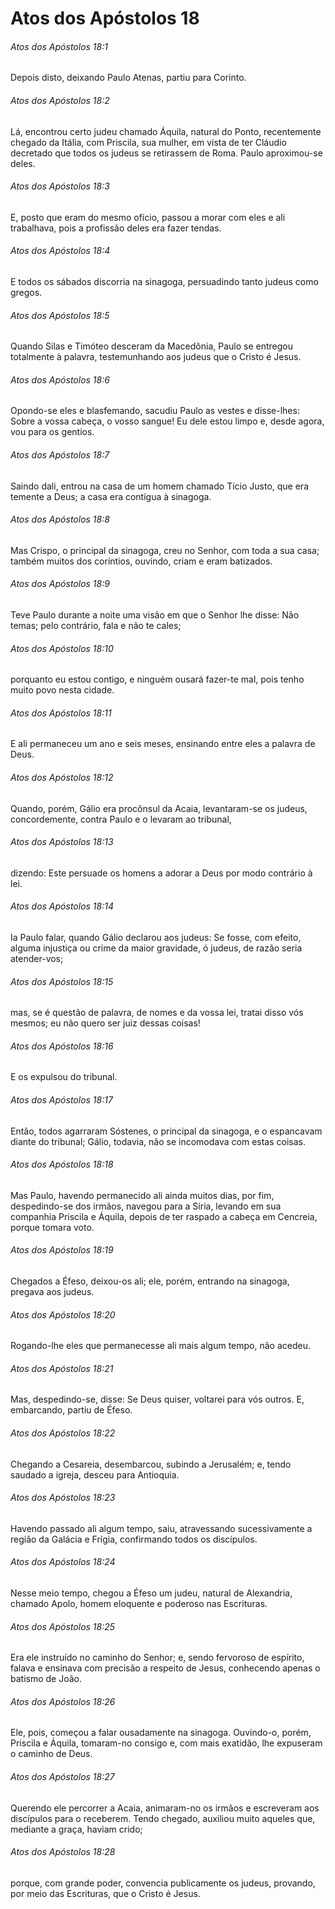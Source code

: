 # Atos dos Apóstolos 18

###### Atos dos Apóstolos 18:1

Depois disto, deixando Paulo Atenas, partiu para Corinto.

###### Atos dos Apóstolos 18:2

Lá, encontrou certo judeu chamado Áquila, natural do Ponto, recentemente chegado da Itália, com Priscila, sua mulher, em vista de ter Cláudio decretado que todos os judeus se retirassem de Roma. Paulo aproximou-se deles.

###### Atos dos Apóstolos 18:3

E, posto que eram do mesmo ofício, passou a morar com eles e ali trabalhava, pois a profissão deles era fazer tendas.

###### Atos dos Apóstolos 18:4

E todos os sábados discorria na sinagoga, persuadindo tanto judeus como gregos.

###### Atos dos Apóstolos 18:5

Quando Silas e Timóteo desceram da Macedônia, Paulo se entregou totalmente à palavra, testemunhando aos judeus que o Cristo é Jesus.

###### Atos dos Apóstolos 18:6

Opondo-se eles e blasfemando, sacudiu Paulo as vestes e disse-lhes: Sobre a vossa cabeça, o vosso sangue! Eu dele estou limpo e, desde agora, vou para os gentios.

###### Atos dos Apóstolos 18:7

Saindo dali, entrou na casa de um homem chamado Tício Justo, que era temente a Deus; a casa era contígua à sinagoga.

###### Atos dos Apóstolos 18:8

Mas Crispo, o principal da sinagoga, creu no Senhor, com toda a sua casa; também muitos dos coríntios, ouvindo, criam e eram batizados.

###### Atos dos Apóstolos 18:9

Teve Paulo durante a noite uma visão em que o Senhor lhe disse: Não temas; pelo contrário, fala e não te cales;

###### Atos dos Apóstolos 18:10

porquanto eu estou contigo, e ninguém ousará fazer-te mal, pois tenho muito povo nesta cidade.

###### Atos dos Apóstolos 18:11

E ali permaneceu um ano e seis meses, ensinando entre eles a palavra de Deus.

###### Atos dos Apóstolos 18:12

Quando, porém, Gálio era procônsul da Acaia, levantaram-se os judeus, concordemente, contra Paulo e o levaram ao tribunal,

###### Atos dos Apóstolos 18:13

dizendo: Este persuade os homens a adorar a Deus por modo contrário à lei.

###### Atos dos Apóstolos 18:14

Ia Paulo falar, quando Gálio declarou aos judeus: Se fosse, com efeito, alguma injustiça ou crime da maior gravidade, ó judeus, de razão seria atender-vos;

###### Atos dos Apóstolos 18:15

mas, se é questão de palavra, de nomes e da vossa lei, tratai disso vós mesmos; eu não quero ser juiz dessas coisas!

###### Atos dos Apóstolos 18:16

E os expulsou do tribunal.

###### Atos dos Apóstolos 18:17

Então, todos agarraram Sóstenes, o principal da sinagoga, e o espancavam diante do tribunal; Gálio, todavia, não se incomodava com estas coisas.

###### Atos dos Apóstolos 18:18

Mas Paulo, havendo permanecido ali ainda muitos dias, por fim, despedindo-se dos irmãos, navegou para a Síria, levando em sua companhia Priscila e Áquila, depois de ter raspado a cabeça em Cencreia, porque tomara voto.

###### Atos dos Apóstolos 18:19

Chegados a Éfeso, deixou-os ali; ele, porém, entrando na sinagoga, pregava aos judeus.

###### Atos dos Apóstolos 18:20

Rogando-lhe eles que permanecesse ali mais algum tempo, não acedeu.

###### Atos dos Apóstolos 18:21

Mas, despedindo-se, disse: Se Deus quiser, voltarei para vós outros. E, embarcando, partiu de Éfeso.

###### Atos dos Apóstolos 18:22

Chegando a Cesareia, desembarcou, subindo a Jerusalém; e, tendo saudado a igreja, desceu para Antioquia.

###### Atos dos Apóstolos 18:23

Havendo passado ali algum tempo, saiu, atravessando sucessivamente a região da Galácia e Frígia, confirmando todos os discípulos.

###### Atos dos Apóstolos 18:24

Nesse meio tempo, chegou a Éfeso um judeu, natural de Alexandria, chamado Apolo, homem eloquente e poderoso nas Escrituras.

###### Atos dos Apóstolos 18:25

Era ele instruído no caminho do Senhor; e, sendo fervoroso de espírito, falava e ensinava com precisão a respeito de Jesus, conhecendo apenas o batismo de João.

###### Atos dos Apóstolos 18:26

Ele, pois, começou a falar ousadamente na sinagoga. Ouvindo-o, porém, Priscila e Áquila, tomaram-no consigo e, com mais exatidão, lhe expuseram o caminho de Deus.

###### Atos dos Apóstolos 18:27

Querendo ele percorrer a Acaia, animaram-no os irmãos e escreveram aos discípulos para o receberem. Tendo chegado, auxiliou muito aqueles que, mediante a graça, haviam crido;

###### Atos dos Apóstolos 18:28

porque, com grande poder, convencia publicamente os judeus, provando, por meio das Escrituras, que o Cristo é Jesus.

